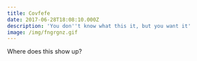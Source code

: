 ```yaml
---
title: Covfefe
date: 2017-06-28T18:08:10.000Z
description: 'You don''t know what this it, but you want it'
image: /img/fngrgnz.gif
---
```

Where does this show up?

